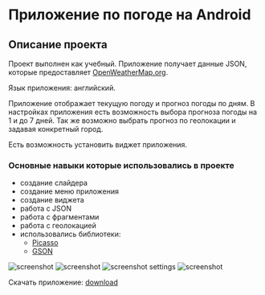 # Приложение по погоде на Android

## Описание проекта
Проект выполнен как учебный. Приложение получает данные JSON, которые предоставляет  [OpenWeatherMap.org]( http://openweathermap.org).

Язык приложения: английский.

Приложение отображает текущую погоду и прогноз погоды по дням. В настройках приложения есть возможность выбора прогноза погоды на 1 и до 7 дней. Так же возможно выбрать прогноз по геолокации и задавая конкретный город.

Есть возможность установить виджет приложения.

### Основные навыки которые использовались в проекте
+ создание слайдера
+ создание меню приложения
+ создание виджета
+ работа с JSON
+ работа с фрагментами
+ работа с геолокацией
+ использовались библиотеки:
  + [Picasso]( https://github.com/square/picasso)
  + [GSON]( https://github.com/google/gson)

![screenshot](https://cloud.githubusercontent.com/assets/19373990/25392804/580b091c-29e2-11e7-85c0-d168f0af339f.png)
![screenshot](https://cloud.githubusercontent.com/assets/19373990/25392806/590e713c-29e2-11e7-9e0e-6aee2ee46373.png)
![screenshot settings](https://cloud.githubusercontent.com/assets/19373990/25389456/5c3b6ab2-29d9-11e7-9617-6b831d5d2329.png)
![screenshot](https://cloud.githubusercontent.com/assets/19373990/25392805/5813c4f8-29e2-11e7-9554-4ee8485c3a53.png)

Скачать приложение: [download](https://drive.google.com/file/d/0B_FuLrEepxSsSUEySWk1RmtpaUk/view?usp=sharing)
